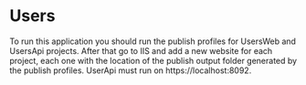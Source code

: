# Users

  To run this application you should run the publish profiles for UsersWeb and UsersApi projects. After that go to IIS and add a new website
for each project, each one with the location of the publish output folder generated by the publish profiles. 
  UserApi must run on https://localhost:8092.
  
  
